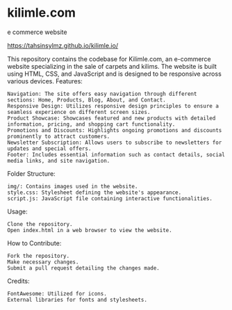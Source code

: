 # kilimle.com
e commerce website

 https://tahsinsylmz.github.io/kilimle.io/
 

This repository contains the codebase for Kilimle.com, an e-commerce website specializing in the sale of carpets and kilims. The website is built using HTML, CSS, and JavaScript and is designed to be responsive across various devices.
Features:

    Navigation: The site offers easy navigation through different sections: Home, Products, Blog, About, and Contact.
    Responsive Design: Utilizes responsive design principles to ensure a seamless experience on different screen sizes.
    Product Showcase: Showcases featured and new products with detailed information, pricing, and shopping cart functionality.
    Promotions and Discounts: Highlights ongoing promotions and discounts prominently to attract customers.
    Newsletter Subscription: Allows users to subscribe to newsletters for updates and special offers.
    Footer: Includes essential information such as contact details, social media links, and site navigation.

Folder Structure:

    img/: Contains images used in the website.
    style.css: Stylesheet defining the website's appearance.
    script.js: JavaScript file containing interactive functionalities.

Usage:

    Clone the repository.
    Open index.html in a web browser to view the website.

How to Contribute:

    Fork the repository.
    Make necessary changes.
    Submit a pull request detailing the changes made.

Credits:

    FontAwesome: Utilized for icons.
    External libraries for fonts and stylesheets.
